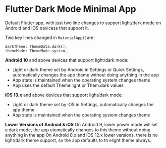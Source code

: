# Flutter Dark Mode Minimal App

Default Flutter app, with just two line changes to support light/dark mode on Android and iOS devicess that supoort it.

Two key lines changed in `MaterialApp()`are:
```
darkTheme: ThemeData.dark(),
themeMode: ThemeMode.system,
```

**Android 10** and above devices that support light/dark mode:
- Light or dark theme set by Android in Settings or Quick Settings, automatically changes the app theme without doing anything in the app
- App state is maintained when the operating system changes theme
- App uses the default Theme.light or Them.dark values

**iOS 13.x** and above devices that support light/dark mode:
- Light or dark theme set by iOS in Settings, automatically changes the app theme
- App state is maintained when the operating system changes theme

**Lower Versions of Android & iOS**
On Android 9, lower power mode will set a dark mode, the app utomatically changes to this theme without doing anything in the app
On Android 8.x and iOS 12.x lower versions, there is no light/dark theme support, so the app defaults to th elight theme always.
